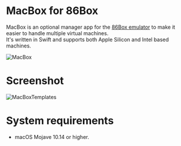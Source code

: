 # MacBox for 86Box

MacBox is an optional manager app for the [86Box emulator](https://github.com/86Box/86Box) to make it easier to handle multiple virtual machines.
<br/>It's written in Swift and supports both Apple Silicon and Intel based machines.

![MacBox](https://github.com/Moonif/MacBox/raw/main/Screenshots/MacBox.png)

# Screenshot
![MacBoxTemplates](https://github.com/Moonif/MacBox/raw/main/Screenshots/MacBox_CompaqPortable.png)

# System requirements
* macOS Mojave 10.14 or higher.
